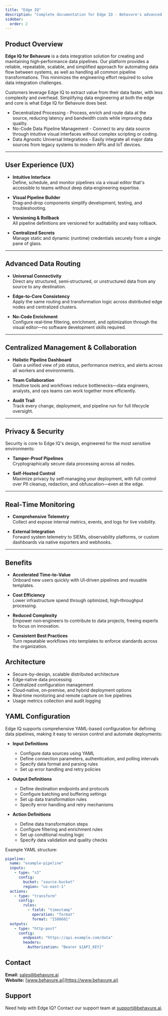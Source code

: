 ```yaml
---
title: "Edge IQ"
description: "Complete documentation for Edge IQ - Behavure's advanced edge computing platform"
sidebar:
  order: 2
---
```


## Product Overview

**Edge IQ for Behavure** is a data integration solution for creating and maintaining high‑performance data pipelines. Our platform provides a reliable, repeatable, scalable, and simplified approach for automating data flow between systems, as well as handling all common pipeline transformations. This minimizes the engineering effort required to solve data integration challenges.

Customers leverage Edge IQ to extract value from their data faster, with less complexity and overhead. Simplifying data engineering at both the edge and core is what Edge IQ for Behavure does best.

- Decentralized Processing - Process, enrich and route data at the source, reducing latency and bandwidth costs while improving data quality.
- No-Code Data Pipeline Management - Connect to any data source through intuitive visual interfaces without complex scripting or coding.
- Data Agnostic Universal Integrations - Easily integrate all major data sources from legacy systems to modern APIs and IoT devices.

---

## User Experience (UX)

- **Intuitive Interface**  
  Define, schedule, and monitor pipelines via a visual editor that's accessible to teams without deep data‑engineering expertise.

- **Visual Pipeline Builder**  
  Drag‑and‑drop components simplify development, testing, and troubleshooting.

- **Versioning & Rollback**  
  All pipeline definitions are versioned for auditability and easy rollback.

- **Centralized Secrets**  
  Manage static and dynamic (runtime) credentials securely from a single pane of glass.

---

## Advanced Data Routing

- **Universal Connectivity**  
  Direct any structured, semi‑structured, or unstructured data from any source to any destination.

- **Edge‑to‑Core Consistency**  
  Apply the same routing and transformation logic across distributed edge nodes and centralized clusters.

- **No‑Code Enrichment**  
  Configure real‑time filtering, enrichment, and optimization through the visual editor—no software development skills required.

---

## Centralized Management & Collaboration

- **Holistic Pipeline Dashboard**  
  Gain a unified view of job status, performance metrics, and alerts across all workers and environments.

- **Team Collaboration**  
  Intuitive tools and workflows reduce bottlenecks—data engineers, analysts, and ops teams can work together more efficiently.

- **Audit Trail**  
  Track every change, deployment, and pipeline run for full lifecycle oversight.

---

## Privacy & Security

Security is core to Edge IQ's design, engineered for the most sensitive environments:

- **Tamper‑Proof Pipelines**  
  Cryptographically secure data processing across all nodes.

- **Self‑Hosted Control**  
  Maximize privacy by self‑managing your deployment, with full control over PII cleanup, redaction, and obfuscation—even at the edge.

---

## Real‑Time Monitoring

- **Comprehensive Telemetry**  
  Collect and expose internal metrics, events, and logs for live visibility.

- **External Integration**  
  Forward system telemetry to SIEMs, observability platforms, or custom dashboards via native exporters and webhooks.

---

## Benefits

- **Accelerated Time‑to‑Value**  
  Onboard new users quickly with UI‑driven pipelines and reusable templates.

- **Cost Efficiency**  
  Lower infrastructure spend through optimized, high‑throughput processing.

- **Reduced Complexity**  
  Empower non‑engineers to contribute to data projects, freeing experts to focus on innovation.

- **Consistent Best Practices**  
  Turn repeatable workflows into templates to enforce standards across the organization.

## Architecture

- Secure-by-design, scalable distributed architecture
- Edge‑native data processing
- Centralized configuration management
- Cloud‑native, on‑premise, and hybrid deployment options
- Real‑time monitoring and remote capture on live pipelines
- Usage metrics collection and audit logging

## YAML Configuration

Edge IQ supports comprehensive YAML-based configuration for defining data pipelines, making it easy to version control and automate deployments:

- **Input Definitions**

  - Configure data sources using YAML
  - Define connection parameters, authentication, and polling intervals
  - Specify data format and parsing rules
  - Set up error handling and retry policies

- **Output Definitions**

  - Define destination endpoints and protocols
  - Configure batching and buffering settings
  - Set up data transformation rules
  - Specify error handling and retry mechanisms

- **Action Definitions**
  - Define data transformation steps
  - Configure filtering and enrichment rules
  - Set up conditional routing logic
  - Specify data validation and quality checks

Example YAML structure:

```yaml
pipeline:
  name: "example-pipeline"
  inputs:
    - type: "s3"
      config:
        bucket: "source-bucket"
        region: "us-east-1"
  actions:
    - type: "transform"
      config:
        rules:
          - field: "timestamp"
            operation: "format"
            format: "ISO8601"
  outputs:
    - type: "http-post"
      config:
        endpoint: "https://api.example.com/data"
        headers:
          Authorization: "Bearer ${API_KEY}"
```

## Contact

**Email:** [sales@behavure.ai](mailto:sales@behavure.ai)  
**Website:** [www.behavure.ai](https://www.behavure.ai)

## Support

Need help with Edge IQ? Contact our support team at [support@behavure.ai](mailto:support@behavure.ai).
